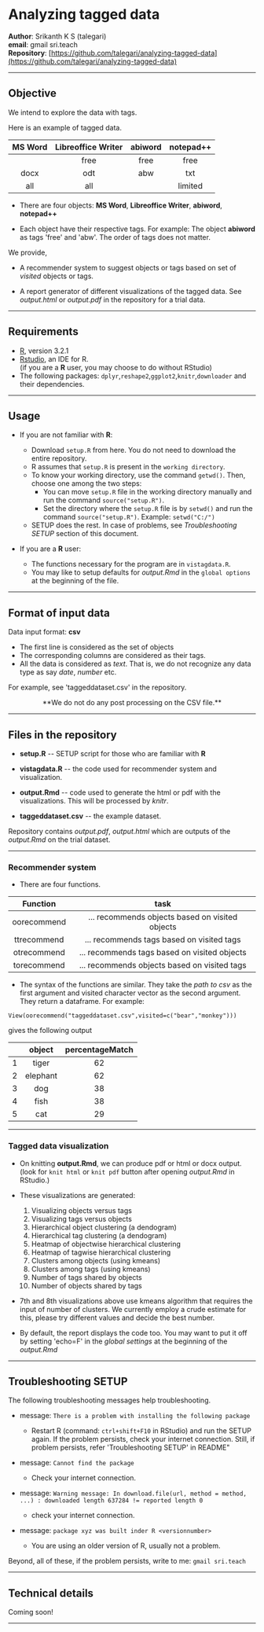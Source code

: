 # Analyzing tagged data
**Author**: Srikanth K S (talegari)  
**email**: gmail sri.teach   
**Repository**: [https://github.com/talegari/analyzing-tagged-data](https://github.com/talegari/analyzing-tagged-data)

----

## Objective

We intend to explore the data with tags.

Here is an example of tagged data.



| MS Word | Libreoffice Writer | abiword | notepad++ |
|:---------:|:--------------------:|:---------:|:-----------:|
|         | free               | free    | free      |
| docx    | odt                | abw     | txt       |
| all     | all                |         | limited   | |




* There are four objects: **MS Word**, **Libreoffice Writer**, **abiword**, **notepad++**

* Each object have their respective tags. For example: The object **abiword** as tags 'free' and 'abw'. The order of tags does not matter.

We provide,

* A recommender system to suggest objects or tags based on set of *visited* objects or tags.

* A report generator of different visualizations of the tagged data. See *output.html* or *output.pdf* in the repository for a trial data.

----

## Requirements

* [R](http://www.r-project.org/), version 3.2.1
* [Rstudio](https://www.rstudio.com/products/RStudio/), an IDE for R.  
(if you are a **R** user, you may choose to do without RStudio)
* The following packages: `dplyr`,`reshape2`,`ggplot2`,`knitr`,`downloader` and their dependencies.

----

## Usage

* If you are not familiar with **R**:
    * Download `setup.R` from here. You do not need to download the entire repository.
    * R assumes that `setup.R` is present in the `working directory`.
    * To know your working directory, use the command `getwd()`. Then, choose one among the two steps:
        * You can move `setup.R` file in the working directory manually and run the command `source("setup.R")`.
        * Set the directory where the `setup.R` file is by `setwd()` and run the command `source("setup.R")`. Example: `setwd("C:/")`
    * SETUP does the rest. In case of problems, see     *Troubleshooting SETUP* section of this document.
    
* If you are a **R** user:

    * The functions necessary for the program are in `vistagdata.R`.
    * You may like to setup defaults for *output.Rmd* in the `global options` at the beginning of the file.

----

## Format of input data

Data input format: **csv**

* The first line is considered as the set of objects
* The corresponding columns are considered as their tags.
* All the data is considered as *text*. That is, we do not recognize any data type as say *date*, *number* etc.

For example, see 'taggeddataset.csv' in the repository.

<center>**We do not do any post processing on the CSV file.**</center>

----


## Files in the repository

* **setup.R** -- SETUP script for those who are familiar with **R**

* **vistagdata.R** -- the code used for recommender system and visualization.

* **output.Rmd** -- code used to generate the html or pdf with the visualizations. This will be processed by *knitr*.

* **taggeddataset.csv** -- the example dataset.

Repository contains *output.pdf*, *output.html* which are outputs of the *output.Rmd* on the trial dataset.

----

### Recommender system

* There are four functions.



|   Function  |                     task                     |
|:-----------:|:--------------------------------------------:|
| oorecommend | ... recommends  objects based on visited objects |
| ttrecommend | ... recommends tags based on visited tags |
| otrecommend | ... recommends tags based on visited objects |
| torecommend | ... recommends objects based on visited tags |


* The syntax of the functions are similar. They take the *path to csv* as the first argument and visited character vector as the second argument. They return a dataframe. For example:

`View(oorecommend("taggeddataset.csv",visited=c("bear","monkey")))`


gives the following output

|   |  object  | percentageMatch |
|---|:--------:|:---------------:|
| 1 | tiger    |               62 |
| 2 | elephant |               62 |
| 3 | dog      |               38 |
| 4 | fish     |               38 |
| 5 | cat      |               29 |

----

### Tagged data visualization

* On knitting **output.Rmd**, we can produce pdf or html or docx output. (look for `knit html` or `knit pdf` button after opening *output.Rmd* in RStudio.)

* These visualizations are generated:

    1. Visualizing objects versus tags
    2. Visualizing tags versus objects
    3. Hierarchical object clustering (a dendogram)
    4. Hierarchical tag clustering (a dendogram)
    5. Heatmap of objectwise hierarchical clustering
    6. Heatmap of tagwise hierarchical clustering
    7. Clusters among objects (using kmeans)
    8. Clusters among tags (using kmeans)
    9. Number of tags shared by objects
    10. Number of objects shared by tags

* 7th and 8th visualizations above use kmeans algorithm that requires the input of number of clusters. We currently employ a crude estimate for this, please try different values and decide the best number.

* By default, the report displays the code too. You may want to put it off by setting 'echo=F' in the *global settings* at the beginning of the *output.Rmd*

----

## Troubleshooting SETUP

The following troubleshooting messages help troubleshooting.

* message: `There is a problem with installing the following package`
    * Restart R (command: `ctrl+shift+F10` in RStudio) and run the SETUP again. If the problem persists, check your internet connection. Still, if problem persists,  refer 'Troubleshooting SETUP' in README"

* message: `Cannot find the package`
    * Check your internet connection.
    
* message: `Warning message: In download.file(url, method = method, ...) : downloaded length 637284 != reported length 0`
    * check your internet connection.
    
* message: `package xyz was built inder R <versionnumber>`
    * You are using an older version of R, usually not a problem.
    
Beyond, all of these, if the problem persists, write to me: `gmail sri.teach`

----

## Technical details

Coming soon!

----